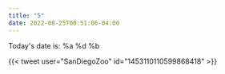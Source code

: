 ```yaml
---
title: "5"
date: 2022-08-25T00:51:06-04:00
---
```


Today's date is: %a %d %b

{{< tweet user="SanDiegoZoo" id="1453110110599868418" >}}

